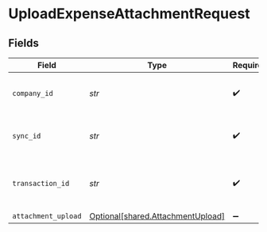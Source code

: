 # UploadExpenseAttachmentRequest


## Fields

| Field                                                                        | Type                                                                         | Required                                                                     | Description                                                                  | Example                                                                      |
| ---------------------------------------------------------------------------- | ---------------------------------------------------------------------------- | ---------------------------------------------------------------------------- | ---------------------------------------------------------------------------- | ---------------------------------------------------------------------------- |
| `company_id`                                                                 | *str*                                                                        | :heavy_check_mark:                                                           | Unique identifier for a company.                                             | 8a210b68-6988-11ed-a1eb-0242ac120002                                         |
| `sync_id`                                                                    | *str*                                                                        | :heavy_check_mark:                                                           | Unique identifier for a sync.                                                | 6fb40d5e-b13e-11ed-afa1-0242ac120002                                         |
| `transaction_id`                                                             | *str*                                                                        | :heavy_check_mark:                                                           | The unique identifier for your SMB's transaction.                            | 336694d8-2dca-4cb5-a28d-3ccb83e55eee                                         |
| `attachment_upload`                                                          | [Optional[shared.AttachmentUpload]](../../models/shared/attachmentupload.md) | :heavy_minus_sign:                                                           | N/A                                                                          |                                                                              |
